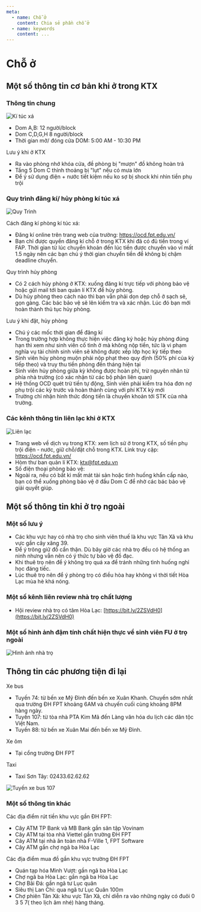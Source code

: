 ```yaml
---
meta:
  - name: Chỗ ở
    content: Chia sẻ phần chỗ ở
  - name: keywords
    content: ...
---
```


# Chỗ ở

## Một số thông tin cơ bản khi ở trong KTX

### Thông tin chung

![Kí túc xá](/kitucxa.jpg)

- Dom A,B: 12 người/block
- Dom C,D,G,H 8 người/block 
- Thời gian mở/ đóng cửa DOM: 5:00 AM - 10:30 PM

Lưu ý khi ở KTX
- Ra vào phòng nhớ khóa cửa, đề phòng bị "mượn" đồ không hoàn trả
- Tầng 5 Dom C thỉnh thoảng bị "lụt" nếu có mưa lớn
- Để ý sử dụng điện + nước tiết kiệm nếu ko sợ bị shock khi nhìn tiền phụ trội

### Quy trình đăng kí/ hủy phòng kí túc xá

![Quy Trình](/quytrinh.jpg)

Cách đăng kí phòng kí túc xá:
- Đăng kí online trên trang web của trường: https://ocd.fpt.edu.vn/
- Bạn chỉ được quyền đăng kí chỗ ở trong KTX khi đã có đủ tiền trong ví FAP. Thời gian từ lúc chuyển khoản đến lúc tiền được chuyển vào ví mất 1.5 ngày nên các bạn chú ý thời gian chuyển tiền để không bị chậm deadline chuyển.

Quy trình hủy phòng
- Có 2 cách hủy phòng ở KTX: xuống đăng kí trực tiếp với phòng bảo vệ hoặc gửi mail tới ban quản lí KTX để hủy phòng.
- Dù hủy phòng theo cách nào thì bạn vẫn phải dọn dẹp chỗ ở sạch sẽ, gọn gàng. Các bác bảo vệ sẽ lên kiểm tra và xác nhận. Lúc đó bạn mới hoàn thành thủ tục hủy phòng.

Lưu ý khi đặt, hủy phòng
- Chú ý các mốc thời gian để đăng kí
- Trong trường hợp không thực hiện việc đăng ký hoặc hủy phòng đúng hạn thì xem như sinh viên cố tình ở mà không nộp tiền, tức là vi phạm nghĩa vụ tài chính sinh viên sẽ không được xếp lớp học kỳ tiếp theo
- Sinh viên hủy phòng muộn phải nộp phạt theo quy định (50% phí của kỳ tiếp theo) và truy thu tiền phòng đến tháng hiện tại
- Sinh viên hủy phòng giữa kỳ không được hoàn phí, trừ nguyên nhân từ phía nhà trường (có xác nhận từ các bộ phận liên quan)
- Hệ thống OCD quét trừ tiền tự động, Sinh viên phải kiểm tra hóa đơn nợ phụ trội các kỳ trước và hoàn thành cùng với phí KTX kỳ mới
- Trường chỉ nhận hình thức đóng tiền là chuyển khoản tới STK của nhà trường.

### Các kênh thông tin liên lạc khi ở KTX

![Liên lạc](/lienlac.jpg)

- Trang web về dịch vụ trong KTX: xem lịch sử ở trong KTX, số tiền phụ trội điện - nước, giữ chỗ/đặt chỗ trong KTX. Link truy cập: https://ocd.fpt.edu.vn/
- Hòm thư ban quản lí KTX: ktx@fpt.edu.vn
- Số điện thoại phòng bảo vệ: 
- Ngoài ra, nếu có bất kì mất mát tài sản hoặc tình huống khẩn cấp nào, bạn có thể xuống phòng bảo vệ ở đầu Dom C để nhờ các bác bảo vệ giải quyết giúp.

## Một số thông tin khi ở trọ ngoài

### Một số lưu ý
- Các khu vực hay có nhà trọ cho sinh viên thuế là khu vực Tân Xã và khu vực gần cây xăng 39.
- Để ý trông giữ đồ cẩn thận. Dù bây giờ các nhà trọ đều có hệ thống an ninh nhưng vẫn nên có ý thức tự bảo vệ đồ đạc.
- Khi thuê trọ nên để ý không trọ quá xa để tránh những tình huống nghỉ học đáng tiếc.
- Lúc thuê trọ nên để ý phòng trọ có điều hòa hay không vì thời tiết Hòa Lạc mùa hè khá nóng.

### Một số kênh liên review nhà trọ chất lượng
- Hội review nhà trọ có tâm Hòa Lạc: [https://bit.ly/2ZSVdH0](https://bit.ly/2ZSVdH0)

### Một số hình ảnh đậm tính chất hiện thực về sinh viên FU ở trọ ngoài

![Hình ảnh nhà trọ](/tro.jpg)

## Thông tin các phương tiện đi lại
Xe bus
- Tuyến 74: từ bến xe Mỹ Đình đến bến xe Xuân Khanh. Chuyến sớm nhất qua trường ĐH FPT khoảng 6AM và chuyến cuối cùng khoảng 8PM hàng ngày.
- Tuyến 107: từ tòa nhà PTA Kim Mã đến Làng văn hóa du lịch các dân tộc Việt Nam.
- Tuyến 88: từ bến xe Xuân Mai đến bến xe Mỹ Đình.

Xe ôm
- Tại cổng trường ĐH FPT

Taxi
- Taxi Sơn Tây: 02433.62.62.62

![Tuyến xe bus 107](/xebus.png)

### Một số thông tin khác
Các địa điểm rút tiền khu vực gần ĐH FPT:
- Cây ATM TP Bank và MB Bank gần sân tập Vovinam
- Cây ATM tại tòa nhà Viettel gần trường ĐH FPT
- Cây ATM tại nhà ăn toàn nhà F-Ville 1, FPT Software
- Cây ATM gần chợ ngã ba Hòa Lạc

Các địa điểm mua đồ gần khu vực trường ĐH FPT
- Quán tạp hóa Minh Vượt: gần ngã ba Hòa Lạc
- Chợ ngã ba Hòa Lạc: gần ngã ba Hòa Lạc
- Chợ Bãi Đá: gần ngã tư Lục quân
- Siêu thị Lan Chi: qua ngã tư Lục Quân 100m
- Chợ phiên Tân Xã: khu vực Tân Xã, chỉ diễn ra vào những ngày có đuôi 0 3 5 7( theo lịch âm nhé) hàng tháng.

